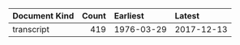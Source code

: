 | Document Kind   |   Count | Earliest   | Latest     |
|:----------------|--------:|:-----------|:-----------|
| transcript      |     419 | 1976-03-29 | 2017-12-13 |